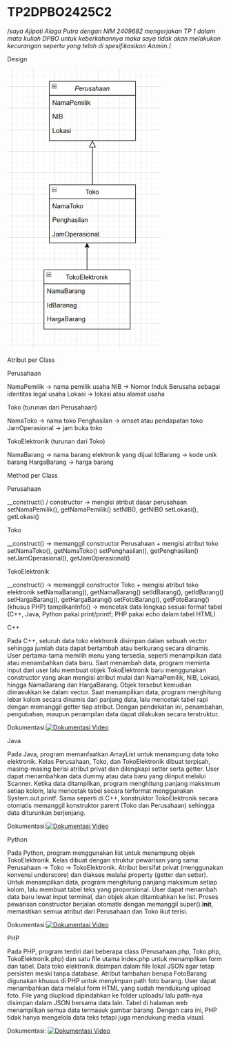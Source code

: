# TP2DPBO2425C2

/*saya Ajipati Alaga Putra dengan NIM 2409682
mengerjakan TP 1 dalam mata kuliah DPBO
untuk keberkahannya maka saya tidak akan melakukan kecurangan
sepertu yang telah di spesifikasikan Aamiin.*/

Design

![Diagram Class](Design/Design.jpeg)

Atribut per Class

Perusahaan

NamaPemilik → nama pemilik usaha
NIB → Nomor Induk Berusaha sebagai identitas legal usaha
Lokasi → lokasi atau alamat usaha

Toko (turunan dari Perusahaan)

NamaToko → nama toko
Penghasilan → omset atau pendapatan toko
JamOperasional → jam buka toko

TokoElektronik (turunan dari Toko)

NamaBarang → nama barang elektronik yang dijual
IdBarang → kode unik barang
HargaBarang → harga barang

Method per Class

Perusahaan

__construct() / constructor → mengisi atribut dasar perusahaan
setNamaPemilik(), getNamaPemilik()
setNIB(), getNIB()
setLokasi(), getLokasi()

Toko

__construct() → memanggil constructor Perusahaan + mengisi atribut toko
setNamaToko(), getNamaToko()
setPenghasilan(), getPenghasilan()
setJamOperasional(), getJamOperasional()

TokoElektronik

__construct() → memanggil constructor Toko + mengisi atribut toko elektronik
setNamaBarang(), getNamaBarang()
setIdBarang(), getIdBarang()
setHargaBarang(), getHargaBarang()
setFotoBarang(), getFotoBarang() (khusus PHP)
tampilkanInfo() → mencetak data lengkap sesuai format tabel (C++, Java, Python pakai print/printf; PHP pakai echo dalam tabel HTML)


C++

Pada C++, seluruh data toko elektronik disimpan dalam sebuah vector<TokoElektronik> sehingga jumlah data dapat bertambah atau berkurang secara dinamis. User pertama-tama memilih menu yang tersedia, seperti menampilkan data atau menambahkan data baru. Saat menambah data, program meminta input dari user lalu membuat objek TokoElektronik baru menggunakan constructor yang akan mengisi atribut mulai dari NamaPemilik, NIB, Lokasi, hingga NamaBarang dan HargaBarang. Objek tersebut kemudian dimasukkan ke dalam vector. Saat menampilkan data, program menghitung lebar kolom secara dinamis dari panjang data, lalu mencetak tabel rapi dengan memanggil getter tiap atribut. Dengan pendekatan ini, penambahan, pengubahan, maupun penampilan data dapat dilakukan secara terstruktur.

Dokumentasi:[![Dokumentasi Video](https://raw.githubusercontent.com/Alagaputra/TP1DPBO2425C2/main)](https://youtu.be/D6xHh-HEA_E)

Java

Pada Java, program memanfaatkan ArrayList<TokoElektronik> untuk menampung data toko elektronik. Kelas Perusahaan, Toko, dan TokoElektronik dibuat terpisah, masing-masing berisi atribut privat dan dilengkapi setter serta getter. User dapat menambahkan data dummy atau data baru yang diinput melalui Scanner. Ketika data ditampilkan, program menghitung panjang maksimum setiap kolom, lalu mencetak tabel secara terformat menggunakan System.out.printf. Sama seperti di C++, konstruktor TokoElektronik secara otomatis memanggil konstruktor parent (Toko dan Perusahaan) sehingga data diturunkan berjenjang.

Dokumentasi:[![Dokumentasi Video](https://raw.githubusercontent.com/Alagaputra/TP1DPBO2425C2/main)](https://youtu.be/ZEaGRPlkwWs)




Python

Pada Python, program menggunakan list untuk menampung objek TokoElektronik. Kelas dibuat dengan struktur pewarisan yang sama: Perusahaan → Toko → TokoElektronik. Atribut bersifat privat (menggunakan konvensi underscore) dan diakses melalui property (getter dan setter). Untuk menampilkan data, program menghitung panjang maksimum setiap kolom, lalu membuat tabel teks yang proporsional. User dapat menambah data baru lewat input terminal, dan objek akan ditambahkan ke list. Proses pewarisan constructor berjalan otomatis dengan memanggil super().__init__, memastikan semua atribut dari Perusahaan dan Toko ikut terisi.

Dokumentasi:[![Dokumentasi Video](https://raw.githubusercontent.com/Alagaputra/TP1DPBO2425C2/main)](https://youtu.be/Bw-aW4tWwPk)


PHP

Pada PHP, program terdiri dari beberapa class (Perusahaan.php, Toko.php, TokoElektronik.php) dan satu file utama index.php untuk menampilkan form dan tabel. Data toko elektronik disimpan dalam file lokal JSON agar tetap persisten meski tanpa database. Atribut tambahan berupa FotoBarang digunakan khusus di PHP untuk menyimpan path foto barang. User dapat menambahkan data melalui form HTML yang sudah mendukung upload foto. File yang diupload dipindahkan ke folder uploads/ lalu path-nya disimpan dalam JSON bersama data lain. Tabel di halaman web menampilkan semua data termasuk gambar barang. Dengan cara ini, PHP tidak hanya mengelola data teks tetapi juga mendukung media visual.

Dokumentasi: [![Dokumentasi Video](https://raw.githubusercontent.com/Alagaputra/TP1DPBO2425C2/main)](https://youtu.be/7CXF7cTxL8g)


